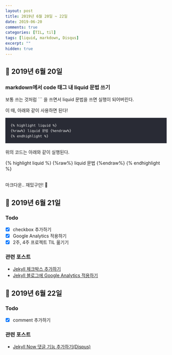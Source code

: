 ```yaml
---
layout: post
title: 2019년 6월 20일 ~ 22일
date: 2019-06-20
comments: true
categories: [TIL, til]
tags: [liquid, markdown, Disqus]
excerpt: ""
hidden: true
---
```


## 📅 2019년 6월 20일

### markdown에서 code 태그 내 liquid 문법 쓰기

보통 쓰는 것처럼 ``` 을 쓰면서 liquid 문법을 쓰면 실행이 되어버린다.

이 때, 아래와 같이 사용하면 된다!

![liquid code](/images/code_liquid.png "liquid code")

위의 코드는 아래와 같이 실행된다.

{% highlight liquid %}
{%raw%} liquid 문법 {%endraw%}
{% endhighlight %}

<br>
마크다운.. 재밌구만! 🤩

## 📅 2019년 6월 21일

### Todo

- [x] checkbox 추가하기
- [x] Google Analytics 적용하기
- [x] 2주, 4주 프로젝트 TIL 옮기기

### 관련 포스트

- [Jekyll 체크박스 추가하기](/project/blogwithjekyll/Jekyll-체크박스-추가하기/)
- [Jekyll 블로그에 Google Analytics 적용하기](/project/blogwithjekyll/Jekyll-블로그에-Google-Analytics-적용하기/)

## 📅 2019년 6월 22일

### Todo

- [x] comment 추가하기

### 관련 포스트

- [Jekyll Now 댓글 기능 추가하기(Dispus)](/project/blogwithjekyll/Jekyll-Now-댓글-기능-추가하기/)
